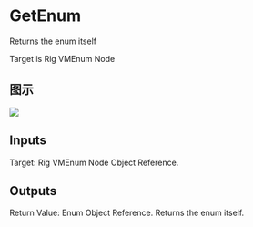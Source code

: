 # GetEnum

Returns the enum itself

Target is Rig VMEnum Node

## 图示

![]($-20221218-20440736.png)

## Inputs

Target: Rig VMEnum Node Object Reference.  

## Outputs

Return Value: Enum Object Reference. Returns the enum itself.

